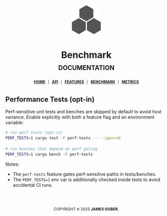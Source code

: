 <div align="center">
    <img width="90px" height="auto" src="https://raw.githubusercontent.com/jamesgober/jamesgober/main/media/icons/hexagon-3.svg" alt="Triple Hexagon">
    <br>
    <h1>
        <strong>Benchmark</strong>
        <sup>
            <br>
            <sub>DOCUMENTATION</sub>
            <br>
        </sup>
    </h1>
</div>
<div align="center">
    <sup>
        <a href="../README.md" title="Project Home"><b>HOME</b></a>
        <span>&nbsp;│&nbsp;</span>
        <a href="./API.md" title="API Reference"><b>API</b></a>
        <span>&nbsp;│&nbsp;</span>
        <a href="./features/README.md" title="Feature Flags"><b>FEATURES</b></a>
        <span>&nbsp;│&nbsp;</span>
        <a href="./BENCHMARK.md" title="Performance Benchmark"><b>BENCHMARK</b></a>
        <span>&nbsp;│&nbsp;</span>
        <a href="./METRICS.md" title="Performance Metrics"><b>METRICS</b></a>
    </sup>
</div>


## Performance Tests (opt-in)

Perf-sensitive unit tests and benches are skipped by default to avoid host variance. Enable explicitly with both a feature flag and an environment variable:

```bash
# run perf tests (opt-in)
PERF_TESTS=1 cargo test -F perf-tests -- --ignored

# run benches that depend on perf gating
PERF_TESTS=1 cargo bench -F perf-tests
```

Notes:
- The `perf-tests` feature gates perf-sensitive paths in tests/benches.
- The `PERF_TESTS=1` env var is additionally checked inside tests to avoid accidental CI runs.





<!--
:: COPYRIGHT
============================================================================ -->
<div align="center">
  <br>
  <h2></h2>
  <sup>COPYRIGHT <small>&copy;</small> 2025 <strong>JAMES GOBER.</strong></sup>
</div>